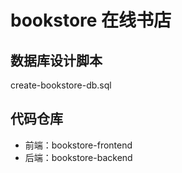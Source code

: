 # bookstore 在线书店

## 数据库设计脚本

create-bookstore-db.sql

## 代码仓库

- 前端：bookstore-frontend
- 后端：bookstore-backend
